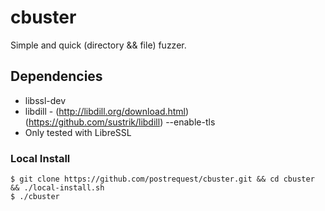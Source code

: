 # cbuster

Simple and quick (directory && file) fuzzer.

## Dependencies
* libssl-dev
* libdill - (http://libdill.org/download.html) (https://github.com/sustrik/libdill) --enable-tls
* Only tested with LibreSSL

### Local Install
```
$ git clone https://github.com/postrequest/cbuster.git && cd cbuster && ./local-install.sh
$ ./cbuster
```
